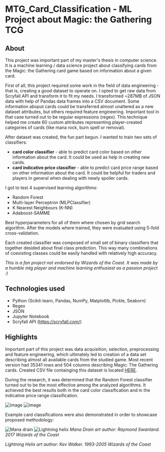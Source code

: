 # MTG_Card_Classification - ML Project about Magic: the Gathering TCG

## About
This project was important part of my master's thesis in computer science. It is a machine learning / data science project about classifying cards from the Magic: the Gathering card game based on information about a given card.

First of all, this project required some work in the field of data engineering - that is, creating a good dataset to operate on. I opted to get raw data from Scryfall API and transform it to fit my needs. I transformed ~287MB of JSON data with help of Pandas data frames into a CSV document. Some information aboput cards could be transferred almost unaltered as a new dataset attributes, but others required feature engineering. Important tool in that case turned out to be regular expressions (regex). This technique helped me create 60 custom attributes representing player-created categories of cards (like mana rock, burn spell or removal). 

After dataset was created, the fun part begun. I wanted to train two sets of classifiers:
- **card color classifier** - able to predict card color based on other information about the card. It could be used as help in creating new cards.
- **card indicative price classifier** - able to predict card price range based on other information about the card. It could be helpful for traders and players in general when dealing with newly spoiler cards. 

I got to test 4 supervised learning algorithms: 
- Random Forest
- Multi-layer Perceptron (MLPClassifier)
- K Nearest Neighbours (K-NN)
- Adaboost-SAMME

Best hyperparameters for all of them where chosen by grid search algorithm. After the models where trained, they were evaluated using 5-fold cross-validation. 

Each created classifier was composed of small set of binary classifiers that together desided about final class prediction. This way many combinations of coexisting classes could be easily handled with relatively high accuracy.

*This is a fan project not endorsed by Wizards of the Coast. It was made by a humble mtg player and machine learning enthusiast as a passion project :)*

## Technologies used
- Python (Scikit-learn, Pandas, NumPy, Matplotlib, Pickle, Seaborn)
- Regex
- JSON
- Jupyter Notebook
- Scryfall API (https://scryfall.com/)

## Highlights
Important part of this project was data acquisition, selection, preprocessing and feature engineering, which ultimately led to creation of a data set describing almost all available cards from the studied game. Most recent version had 35341 rows and 504 columns describing Magic: The Gathering cards. Created CSV file containging this dataset is located [HERE](Datasets/mtg_dataset.csv).

During the research, it was determined that the Random Forest classifier turned out to be the most effective among the analyzed algorithms. It achieved the best results both in the card color classification and in the indicative price range classification. 

![image](https://user-images.githubusercontent.com/49489021/204661950-f60f6b32-8aa2-4d43-a4c5-ba924fcec8a8.png)
![image](https://user-images.githubusercontent.com/49489021/204662013-923bfe5e-e7b1-4cdc-bd94-cefc1ab94e7c.png)

Example card classifications were also demonstrated in order to showcase proposed methodology:

![Mana drain](https://user-images.githubusercontent.com/49489021/204663703-4d779768-ea2c-47b9-9a70-5be7b449da1b.png)
![Lightning helix](https://user-images.githubusercontent.com/49489021/204664328-82ff4c73-f85a-4d5a-98cb-2eb7e3070d3b.png)
*Mana Drain art author: Raymond Swanland. 2017 Wizards of the Coast*

*Lightning Helix art author: Kev Walker. 1993-2005 Wizards of the Coast*
